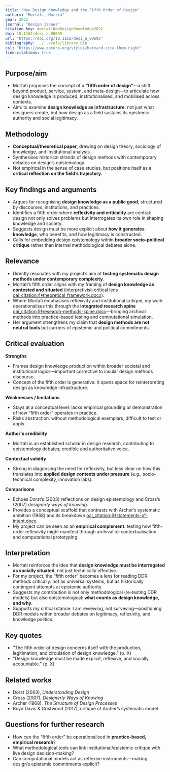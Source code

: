 ```yaml
---
title: "New Design Knowledge and the Fifth Order of Design"
authors: "Mortati, Marzia"
year: 2022
journal: "Design Issues"
citation_key: mortatiNewDesignKnowledge2022
doi: 10.1162/desi_a_00695
url: "https://doi.org/10.1162/desi_a_00695"
bibliography: ../../refs/library.bib
csl: "https://www.zotero.org/styles/harvard-cite-them-right"
link-citations: true
---
```


## Purpose/aim
- Mortati proposes the concept of a **“fifth order of design”**—a shift beyond product, service, system, and meta-design—to articulate how design knowledge is produced, institutionalised, and mobilised across contexts.  
- Aim: to examine **design knowledge as infrastructure**: not just what designers create, but how design as a field sustains its epistemic authority and social legitimacy.

## Methodology
- **Conceptual/theoretical paper**, drawing on design theory, sociology of knowledge, and institutional analysis.  
- Synthesises historical strands of design methods with contemporary debates on design’s epistemology.  
- Not empirical in the sense of case studies, but positions itself as a **critical reflection on the field’s trajectory**.

## Key findings and arguments
- Argues for recognising **design knowledge as a public good**, structured by discourses, institutions, and practices.  
- Identifies a fifth order where **reflexivity and criticality** are central: design not only solves problems but interrogates its own role in shaping knowledge and society.  
- Suggests design must be more explicit about **how it generates knowledge**, who benefits, and how legitimacy is constructed.  
- Calls for embedding design epistemology within **broader socio-political critique** rather than internal methodological debates alone.

## Relevance
- Directly resonates with my project’s aim of **testing systematic design methods under contemporary complexity**.  
- Mortati’s fifth order aligns with my framing of **design knowledge as contested and situated** (interpretivist–critical lens [oai_citation:4‡theoretical_framework.docx](file-service://file-KCmYyHgbXZT1PuSq2yMCbv)).  
- Where Mortati emphasises reflexivity and institutional critique, my work operationalises this through the **integrated research spine** [oai_citation:5‡research-methods-spine.docx](file-service://file-8NbCxS954PQdexv8vsbn7R)—bringing archival methods into practice-based testing and computational simulation.  
- Her argument strengthens my claim that **design methods are not neutral tools** but carriers of epistemic and political commitments.

## Critical evaluation
**Strengths**
- Frames design knowledge production within broader societal and institutional logics—important corrective to insular design methods discourse.  
- Concept of the fifth order is generative: it opens space for reinterpreting design as knowledge infrastructure.  

**Weaknesses / limitations**
- Stays at a conceptual level: lacks empirical grounding or demonstration of how “fifth order” operates in practice.  
- Risks abstraction: without methodological exemplars, difficult to test or apply.  

**Author's credibility**
- Mortati is an established scholar in design research, contributing to epistemology debates; credible and authoritative voice.  

**Contextual validity**
- Strong in diagnosing the need for reflexivity, but less clear on how this translates into **applied design contexts under pressure** (e.g., socio-technical complexity, innovation labs).  

**Comparisons**
- Echoes Dorst’s (2003) reflections on design epistemology and Cross’s (2007) *designerly ways of knowing*.  
- Provides a conceptual scaffold that contrasts with Archer’s systematic ambition (1968) and its breakdown [oai_citation:6‡statements-of-intent.docx](file-service://file-18zEfyiFmfiERBp1gNaFkQ).  
- My project can be seen as an **empirical complement**: testing how fifth-order reflexivity might manifest through archival re-contextualisation and computational prototyping.

## Interpretation
- Mortati reinforces the idea that **design knowledge must be interrogated as socially situated**, not just technically effective.  
- For my project, the “fifth order” becomes a lens for reading DDR methods critically: not as universal systems, but as historically contingent attempts at epistemic authority.  
- Suggests my contribution is not only methodological (re-testing DDR models) but also epistemological: **what counts as design knowledge, and why**.  
- Supports my critical stance: I am reviewing, not surveying—positioning DDR models within broader debates on legitimacy, reflexivity, and knowledge politics.

## Key quotes
- “The fifth order of design concerns itself with the production, legitimation, and circulation of design knowledge.” (p. X)  
- “Design knowledge must be made explicit, reflexive, and socially accountable.” (p. X)  

## Related works
- Dorst (2003), *Understanding Design*  
- Cross (2007), *Designerly Ways of Knowing*  
- Archer (1968), *The Structure of Design Processes*  
- Boyd Davis & Gristwood (2017), critique of Archer’s systematic model  

## Questions for further research
- How can the “fifth order” be operationalised in **practice-based, empirical research**?  
- What methodological tools can link institutional/epistemic critique with live design decision-making?  
- Can computational models act as reflexive instruments—making design’s epistemic commitments explicit?  